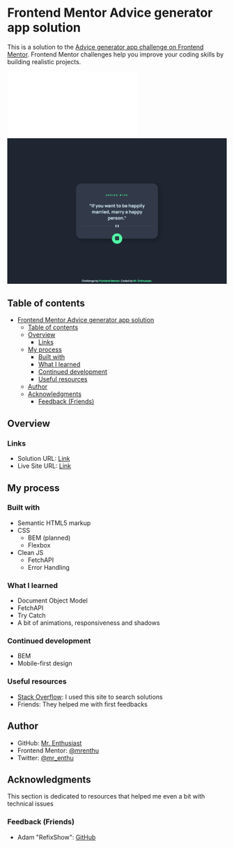 # Frontend Mentor Advice generator app solution

This is a solution to the [Advice generator app challenge on Frontend Mentor](https://www.frontendmentor.io/challenges/advice-generator-app-QdUG-13db). Frontend Mentor challenges help you improve your coding skills by building realistic projects.

![Live Version](./index.html)
![Screenshot of this app](./repo/screenshot.png)

## Table of contents

- [Frontend Mentor Advice generator app solution](#frontend-mentor-advice-generator-app-solution)
  - [Table of contents](#table-of-contents)
  - [Overview](#overview)
    - [Links](#links)
  - [My process](#my-process)
    - [Built with](#built-with)
    - [What I learned](#what-i-learned)
    - [Continued development](#continued-development)
    - [Useful resources](#useful-resources)
  - [Author](#author)
  - [Acknowledgments](#acknowledgments)
    - [Feedback (Friends)](#feedback-friends)

## Overview

### Links

- Solution URL: [Link](about:blank)
- Live Site URL: [Link](https://mrenthu-fm-advice-generator.netlify.app)

## My process

### Built with

- Semantic HTML5 markup
- CSS
  - BEM (planned)
  - Flexbox
- Clean JS
  - FetchAPI
  - Error Handling

### What I learned

- Document Object Model
- FetchAPI
- Try Catch
- A bit of animations, responsiveness and shadows

### Continued development

- BEM
- Mobile-first design

### Useful resources

- [Stack Overflow](https://stackoverflow.com): I used this site to search solutions
- Friends: They helped me with first feedbacks

## Author

- GitHub: [Mr. Enthusiast](https://github.com/mrenthu/)
- Frontend Mentor: [@mrenthu](https://www.frontendmentor.io/profile/mrenthu)
- Twitter: [@mr_enthu](https://www.twitter.com/mr_enthu)

## Acknowledgments

This section is dedicated to resources that helped me even a bit with technical issues

### Feedback (Friends)

- Adam "RefixShow": [GitHub](https://github.com/refixshow)
